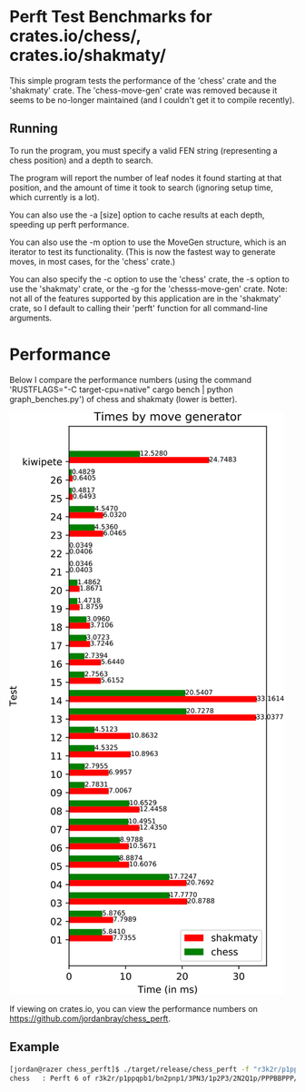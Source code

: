 # Perft Test Benchmarks for crates.io/chess/, crates.io/shakmaty/

This simple program tests the performance of the 'chess' crate and the 'shakmaty' crate.  The 'chess-move-gen' crate was removed because it seems to be no-longer maintained (and I couldn't get it to compile recently).

## Running

To run the program, you must specify a valid FEN string (representing a chess position) and a depth to search.

The program will report the number of leaf nodes it found starting at that position, and the amount of time it took to search (ignoring setup time, which currently is a lot).

You can also use the -a [size] option to cache results at each depth, speeding up perft performance.

You can also use the -m option to use the MoveGen structure, which is an iterator to test its functionality.  (This is now the fastest way to generate moves, in most cases, for the 'chess' crate.)

You can also specify the -c option to use the 'chess' crate, the -s option to use the 'shakmaty' crate, or the -g for the 'chesss-move-gen' crate.  Note: not all of the features supported by this application are in the 'shakmaty' crate, so I default to calling their 'perft' function for all command-line arguments.

# Performance

Below I compare the performance numbers (using the command 'RUSTFLAGS="-C target-cpu=native" cargo bench | python graph_benches.py') of chess and shakmaty (lower is better).

![Performance Numbers SVG](./performance.svg)

If viewing on crates.io, you can view the performance numbers on https://github.com/jordanbray/chess_perft.

## Example

```bash
[jordan@razer chess_perft]$ ./target/release/chess_perft -f "r3k2r/p1ppqpb1/bn2pnp1/3PN3/1p2P3/2N2Q1p/PPPBBPPP/R3K2R w KQkq - 0 1" -d 6 -m # Test the KiwiPete Position
chess   : Perft 6 of r3k2r/p1ppqpb1/bn2pnp1/3PN3/1p2P3/2N2Q1p/PPPBBPPP/R3K2R w KQkq - 0 1       Result: 8031647685      Time: 22s 492ms
```

